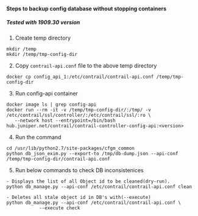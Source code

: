 #### Steps to backup config database without stopping containers
##### Tested with 1909.30 version

1. Create temp directory
```
mkdir /temp
mkdir /temp/tmp-config-dir
```
2. Copy `contrail-api.conf` file to the above temp directory
```
docker cp config_api_1:/etc/contrail/contrail-api.conf /temp/tmp-config-dir
```
3. Run config-api container
```
docker image ls | grep config-api
docker run --rm -it -v /temp/tmp-config-dir/:/tmp/ -v /etc/contrail/ssl/controller/:/etc/contrail/ssl/:ro \
   --network host --entrypoint=/bin/bash hub.juniper.net/contrail/contrail-controller-config-api:<version>
```
4. Run the command
```
cd /usr/lib/python2.7/site-packages/cfgm_common
python db_json_exim.py --export-to /tmp/db-dump.json --api-conf /temp/tmp-config-dir/contrail-api.conf
```
5. Run below commands to check DB inconsistenices
```
- Displays the list of all Object id to be cleaned(dry-run).
python db_manage.py --api-conf /etc/contrail/contrail-api.conf clean

- Deletes all stale object id in DB's with(--execute)
python db_manage.py --api-conf /etc/contrail/contrail-api.conf \
            --execute check
```
